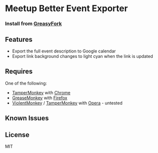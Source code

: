 Meetup Better Event Exporter
=============================

### Install from [GreasyFork](https://greasyfork.org/en/scripts/14854-meetup-better-event-exporter)

Features
--------
- Export the full event description to Google calendar
- Export link background changes to light cyan when the link is updated

Requires
--------
One of the following:
- [TamperMonkey](https://chrome.google.com/webstore/detail/tampermonkey/dhdgffkkebhmkfjojejmpbldmpobfkfo?hl=en) with [Chrome](https://www.google.com/chrome/browser/)
- [GreaseMonkey](https://addons.mozilla.org/en-US/firefox/addon/greasemonkey/) with [Firefox](https://www.mozilla.org/firefox)
- [ViolentMonkey](https://addons.opera.com/en/extensions/details/violent-monkey/) / [TamperMonkey](https://addons.opera.com/en/extensions/details/tampermonkey-beta/?display=en) with [Opera](http://www.opera.com/) - untested

Known Issues
-----------

License
-------
MIT
